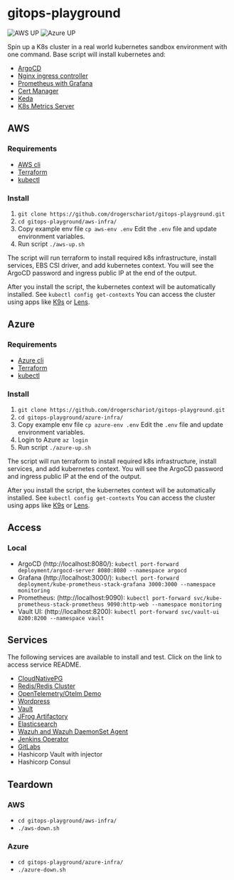# gitops-playground

![AWS UP](https://github.com/drogerschariot/gitops-playground/actions/workflows/build_aws.yml/badge.svg)
![Azure UP](https://github.com/drogerschariot/gitops-playground/actions/workflows/build_azure.yml/badge.svg)

Spin up a K8s cluster in a real world kubernetes sandbox environment with one command. Base script will install kubernetes and:
- [ArgoCD](https://argo-cd.readthedocs.io/en/stable/)
- [Nginx ingress controller](https://github.com/kubernetes/ingress-nginx)
- [Prometheus with Grafana](https://github.com/prometheus-community/helm-charts/tree/main/charts/kube-prometheus-stack)
- [Cert Manager](https://cert-manager.io/)
- [Keda](https://keda.sh/)
- [K8s Metrics Server](https://github.com/kubernetes-sigs/metrics-server)


## AWS

### Requirements

- [AWS cli](https://docs.aws.amazon.com/cli/latest/userguide/getting-started-install.html)
- [Terraform](https://developer.hashicorp.com/terraform/tutorials/aws-get-started/install-cli)
- [kubectl](https://kubernetes.io/docs/tasks/tools/)

### Install 
1. `git clone https://github.com/drogerschariot/gitops-playground.git`
2. `cd gitops-playground/aws-infra/`
3. Copy example env file `cp aws-env .env` Edit the `.env` file and update environment variables.
4. Run script `./aws-up.sh`

The script will run terraform to install required k8s infrastructure, install services, EBS CSI driver, and add kubernetes context. You will see the ArgoCD password and ingress public IP at the end of the output.

After you install the script, the kubernetes context will be automatically installed. See `kubectl config get-contexts` You can access the cluster using apps like [K9s](https://k9scli.io/) or [Lens](https://k8slens.dev/). 

## Azure

### Requirements

- [Azure cli](https://learn.microsoft.com/en-us/cli/azure/install-azure-cli)
- [Terraform](https://developer.hashicorp.com/terraform/tutorials/aws-get-started/install-cli)
- [kubectl](https://kubernetes.io/docs/tasks/tools/)

### Install 
1. `git clone https://github.com/drogerschariot/gitops-playground.git`
2. `cd gitops-playground/azure-infra/`
3. Copy example env file `cp azure-env .env` Edit the `.env` file and update environment variables.
3. Login to Azure `az login`
4. Run script `./azure-up.sh`

The script will run terraform to install required k8s infrastructure, install services, and add kubernetes context. You will see the ArgoCD password and ingress public IP at the end of the output.

After you install the script, the kubernetes context will be automatically installed. See `kubectl config get-contexts` You can access the cluster using apps like [K9s](https://k9scli.io/) or [Lens](https://k8slens.dev/). 

## Access

### Local

- ArgoCD (http://localhost:8080/): `kubectl port-forward deployment/argocd-server 8080:8080 --namespace argocd`
- Grafana (http://localhost:3000/): `kubectl port-forward deployment/kube-prometheus-stack-grafana 3000:3000 --namespace monitoring`
- Prometheus: (http://localhost:9090): `kubectl port-forward svc/kube-prometheus-stack-prometheus 9090:http-web --namespace monitoring`
- Vault UI: (http://localhost:8200): `kubectl port-forward svc/vault-ui 8200:8200 --namespace vault`

## Services
The following services are available to install and test. Click on the link to access service README.
- [CloudNativePG](https://github.com/drogerschariot/gitops-playground/blob/main/services/cnpg/README.md)
- [Redis/Redis Cluster](https://github.com/drogerschariot/gitops-playground/blob/main/services/redis/README.md)
- [OpenTelemetry/Otelm Demo](https://github.com/drogerschariot/gitops-playground/blob/main/services/otelm/README.md)
- [Wordpress](https://github.com/drogerschariot/gitops-playground/blob/main/services/wordpress/README.md)
- [Vault](https://github.com/drogerschariot/gitops-playground/blob/main/services/vault/README.md)
- [JFrog Artifactory](https://github.com/drogerschariot/gitops-playground/blob/main/services/jfrog/README.md)
- [Elasticsearch](https://github.com/drogerschariot/gitops-playground/blob/main/services/elasticsearch/README.md)
- [Wazuh and Wazuh DaemonSet Agent](https://github.com/drogerschariot/gitops-playground/blob/main/services/wazuh/README.md)
- [Jenkins Operator](https://github.com/drogerschariot/gitops-playground/blob/main/services/jenkins/README.md)
- [GitLabs](https://github.com/drogerschariot/gitops-playground/tree/main/services/gitlab)
- Hashicorp Vault with injector
- Hashicorp Consul

## Teardown

### AWS 
- `cd gitops-playground/aws-infra/`
- `./aws-down.sh`

### Azure 
- `cd gitops-playground/azure-infra/`
- `./azure-down.sh`
